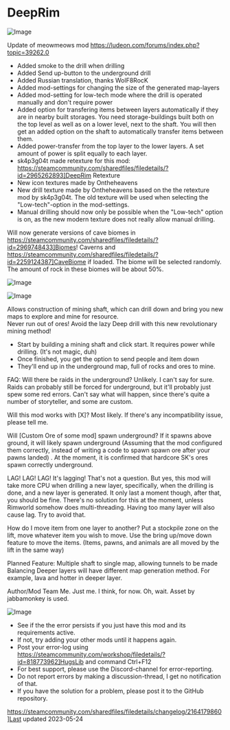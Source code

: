 # DeepRim

![Image](https://i.imgur.com/buuPQel.png)

Update of meowmeows mod
https://ludeon.com/forums/index.php?topic=39262.0

- Added smoke to the drill when drilling
- Added Send up-button to the underground drill
- Added Russian translation, thanks WolF8RocK
- Added mod-settings for changing the size of the generated map-layers
- Added mod-setting for low-tech mode where the drill is operated manually and don't require power
- Added option for transfering items between layers automatically if they are in nearby built storages. You need storage-buildings built both on the top level as well as on a lower level, next to the shaft. You will then get an added option on the shaft to automatically transfer items between them. 
- Added power-transfer from the top layer to the lower layers. A set amount of power is split equally to each layer.
- sk4p3g04t made retexture for this mod: https://steamcommunity.com/sharedfiles/filedetails/?id=2965262893]DeepRim Retexture
- New icon textures made by Ontheheavens
- New drill texture made by Ontheheavens based on the the retexture mod by sk4p3g04t. The old texture will be used when selecting the "Low-tech"-option in the mod-settings.
- Manual drilling should now only be possible when the "Low-tech" option is on, as the new modern texture does not really allow manual drilling.

Will now generate versions of cave biomes in https://steamcommunity.com/sharedfiles/filedetails/?id=2969748433]Biomes! Caverns and https://steamcommunity.com/sharedfiles/filedetails/?id=2259124387]CaveBiome if loaded. The biome will be selected randomly. The amount of rock in these biomes will be about 50%.

![Image](https://i.imgur.com/pufA0kM.png)

	
![Image](https://i.imgur.com/Z4GOv8H.png)


Allows construction of mining shaft, which can drill down and bring you new maps to explore and mine for resource.  
Never run out of ores! 
Avoid the lazy Deep drill with this new revolutionary mining method!

- Start by building a mining shaft and click start. It requires power while drilling. (It's not magic, duh)
- Once finished, you get the option to send people and item down
- They'll end up in the underground map, full of rocks and ores to mine.

FAQ:
Will there be raids in the underground?
Unlikely. I can't say for sure. Raids can probably still be forced for underground, but it'll probably just spew some red errors. Can't say what will happen, since there's quite a number of storyteller, and some are custom.

Will this mod works with [X]?
Most likely. If there's any incompatibility issue, please tell me.

Will [Custom Ore of some mod] spawn underground?
If it spawns above ground, it will likely spawn underground (Assuming that the mod configured them correctly, instead of writing a code to spawn spawn ore after your pawns landed) . At the moment, it is confirmed that hardcore SK's ores spawn correctly underground.

LAG! LAG! LAG! It's lagging!
That's not a question. But yes, this mod will take more CPU when drilling a new layer, specifically, when the drilling is done, and a new layer is generated. It only last a moment though, after that, you should be fine. There's no solution for this at the moment, unless Rimworld somehow does multi-threading. Having too many layer will also cause lag. Try to avoid that.

How do I move item from one layer to another?
Put a stockpile zone on the lift, move whatever item you wish to move. Use the bring up/move down feature to move the items. (Items, pawns, and animals are all moved by the lift in the same way)

Planned Feature:
Multiple shaft to single map, allowing tunnels to be made
Balancing
Deeper layers will have different map generation method. For example, lava and hotter in deeper layer.

Author/Mod Team
Me. Just me. I think, for now.
Oh, wait. Asset by jabbamonkey is used.


![Image](https://i.imgur.com/PwoNOj4.png)



-  See if the the error persists if you just have this mod and its requirements active.
-  If not, try adding your other mods until it happens again.
-  Post your error-log using https://steamcommunity.com/workshop/filedetails/?id=818773962]HugsLib and command Ctrl+F12
-  For best support, please use the Discord-channel for error-reporting.
-  Do not report errors by making a discussion-thread, I get no notification of that.
-  If you have the solution for a problem, please post it to the GitHub repository.


https://steamcommunity.com/sharedfiles/filedetails/changelog/2164179860]Last updated 2023-05-24
